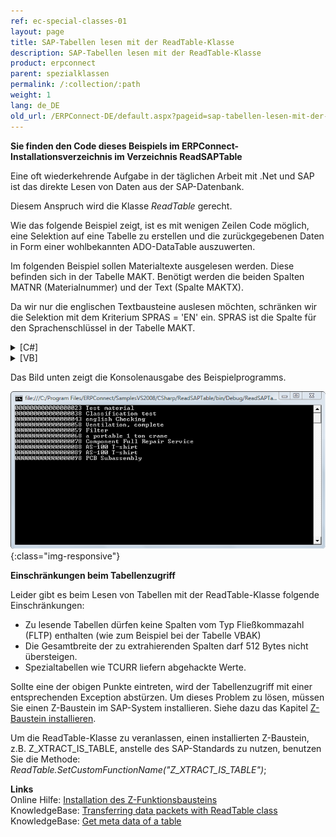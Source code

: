 ```yaml
---
ref: ec-special-classes-01
layout: page
title: SAP-Tabellen lesen mit der ReadTable-Klasse
description: SAP-Tabellen lesen mit der ReadTable-Klasse
product: erpconnect
parent: spezialklassen
permalink: /:collection/:path
weight: 1
lang: de_DE
old_url: /ERPConnect-DE/default.aspx?pageid=sap-tabellen-lesen-mit-der-readtable-klasse
---
```


**Sie finden den Code dieses Beispiels im ERPConnect-Installationsverzeichnis im Verzeichnis ReadSAPTable** 

Eine oft wiederkehrende Aufgabe in der täglichen Arbeit mit .Net und SAP ist das direkte Lesen von Daten aus der SAP-Datenbank.

Diesem Anspruch wird die Klasse *ReadTable* gerecht.

Wie das folgende Beispiel zeigt, ist es mit wenigen Zeilen Code möglich, eine Selektion auf eine Tabelle zu erstellen und die zurückgegebenen Daten in Form einer wohlbekannten ADO-DataTable auszuwerten.

Im folgenden Beispiel sollen Materialtexte ausgelesen werden. Diese befinden sich in der Tabelle MAKT. Benötigt werden die beiden Spalten MATNR (Materialnummer) und der Text (Spalte MAKTX).

Da wir nur die englischen Textbausteine auslesen möchten, schränken wir die Selektion mit dem Kriterium SPRAS = 'EN' ein. SPRAS ist die Spalte für den Sprachenschlüssel in der Tabelle MAKT. 

<details>
<summary>[C#]</summary>
{% highlight csharp %}
using System;  
using ERPConnect;  
using ERPConnect.Utils;  
using System.Data;  
    
class Class1 
 {  
   static void Main(string[] args)  
   {  
       using(R3Connection con = new R3Connection("hamlet",11,"theobald","pw","DE","800"))
       {
           con.Open(false); 
           ReadTable table = new ReadTable(con);  
           table.AddField("MATNR");  
           table.AddField("MAKTX");  
           table.AddCriteria("SPRAS = 'EN'");  
           table.TableName = "MAKT";  
           table.RowCount = 10;  
        
           table.Run();  
        
           DataTable resulttable = table.Result;  
        
           for(int i=0; i < resulttable.Rows.Count;i++)  
           {  
               Console.WriteLine(  
                 resulttable.Rows[i]["MATNR"].ToString() + " " +  
                 resulttable.Rows[i]["MAKTX"].ToString());  
           } 
         
           Console.ReadLine();  
        }
   } 
}
{% endhighlight %}
</details>

<details>
<summary>[VB]</summary>
{% highlight visualbasic %}
Module Module1 
  
   Sub Main() 
  
      Using con As New R3Connection 
      con.Host = "Hamlet" 
      con.SystemNumber = 11 
      con.UserName = "Theobald" 
      con.Password = "pw" 
      con.Client = "800" 
      con.Language = "DE" 
  
      con.Open(False) 
  
      Dim table As New ReadTable(con) 
  
      table.AddField("MATNR") 
      table.AddField("MAKTX") 
      table.AddCriteria("SPRAS = 'EN'") 
      table.TableName = "MAKT" 
  
      table.RowCount = 10 
  
       table.Run() 
  
       Dim resulttable As DataTable resulttable = table.Result 
  
       Dim i As Integer
       For i = 0 To resulttable.Rows.Count - 1 
          Console.WriteLine( _ CStr(resulttable.Rows(i)(0)) + " " + _ 
             CStr(resulttable.Rows(i)(1))) 
       Next 
  
       Console.ReadLine() 
        End Using  
   End Sub 
End Module
{% endhighlight %}
</details>

Das Bild unten zeigt die Konsolenausgabe des Beispielprogramms. 

![ReadTable-Console](/img/content/ReadTable-Console.png){:class="img-responsive"}

**Einschränkungen beim Tabellenzugriff** 

Leider gibt es beim Lesen von Tabellen mit der ReadTable-Klasse folgende Einschränkungen:   

- Zu lesende Tabellen dürfen keine Spalten vom Typ Fließkommazahl (FLTP) enthalten (wie zum Beispiel bei der Tabelle VBAK) 
- Die Gesamtbreite der zu extrahierenden Spalten darf 512 Bytes nicht übersteigen.
- Spezialtabellen wie TCURR liefern abgehackte Werte.

Sollte eine der obigen Punkte eintreten, wird der Tabellenzugriff mit einer entsprechenden Exception abstürzen. Um dieses Problem zu lösen, müssen Sie einen Z-Baustein im SAP-System installieren. Siehe dazu das Kapitel [Z-Baustein installieren](../sap-customizing/umgehung-der-einschraenkungen-bei-der-tabellenextraktion).

Um die ReadTable-Klasse zu veranlassen, einen installierten Z-Baustein, z.B. Z_XTRACT_IS_TABLE, anstelle des SAP-Standards zu nutzen, benutzen Sie die Methode: *ReadTable.SetCustomFunctionName("Z_XTRACT_IS_TABLE")*;

**Links**<br>
Online Hilfe: [Installation des Z-Funktionsbausteins](../sap-customizing/umgehung-der-einschraenkungen-bei-der-tabellenextraktion)<br>
KnowledgeBase: [Transferring data packets with ReadTable class](https://my.theobald-software.com/index.php?/Knowledgebase/Article/View/29/28/transferring-data-packets-with-readtable-class)<br>
KnowledgeBase: [Get meta data of a table](https://my.theobald-software.com/index.php?/Knowledgebase/Article/View/45/28/get-meta-data-of-a-table)<br>

